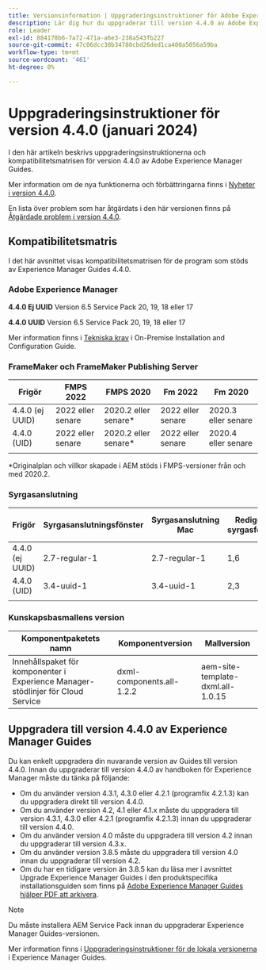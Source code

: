 ```yaml
---
title: Versionsinformation | Uppgraderingsinstruktioner för Adobe Experience Manager Guides 4.4.0
description: Lär dig hur du uppgraderar till version 4.4.0 av Adobe Experience Manager Guides
role: Leader
exl-id: 884178b6-7a72-471a-a6e3-238a543fb227
source-git-commit: 47c06dcc30b34780cbd26ded1ca400a5056a59ba
workflow-type: tm+mt
source-wordcount: '461'
ht-degree: 0%

---
```


# Uppgraderingsinstruktioner för version 4.4.0 (januari 2024)

I den här artikeln beskrivs uppgraderingsinstruktionerna och kompatibilitetsmatrisen för version 4.4.0 av Adobe Experience Manager Guides.

Mer information om de nya funktionerna och förbättringarna finns i [Nyheter i version 4.4.0](../release-info/whats-new-4-4.md).

En lista över problem som har åtgärdats i den här versionen finns på [Åtgärdade problem i version 4.4.0](../release-info/fixed-issues-4-4.md).




## Kompatibilitetsmatris

I det här avsnittet visas kompatibilitetsmatrisen för de program som stöds av Experience Manager Guides 4.4.0.

### Adobe Experience Manager

**4.4.0 Ej UUID**
Version 6.5 Service Pack 20, 19, 18 eller 17

**4.4.0 UUID**
Version 6.5 Service Pack 20, 19, 18 eller 17


Mer information finns i [Tekniska krav](../install-guide/download-install-technical-requirements.md) i On-Premise Installation and Configuration Guide.

### FrameMaker och FrameMaker Publishing Server

| Frigör | FMPS 2022 | FMPS 2020 | Fm 2022 | Fm 2020 |
| --- | --- | --- | --- | --- |
| 4.4.0 (ej UUID) | 2022 eller senare | 2020.2 eller senare* | 2022 eller senare | 2020.3 eller senare |
| 4.4.0 (UID) | 2022 eller senare | 2020.2 eller senare* | 2022 eller senare | 2020.4 eller senare |
| | | | |

*Originalplan och villkor skapade i AEM stöds i FMPS-versioner från och med 2020.2.

### Syrgasanslutning

| Frigör | Syrgasanslutningsfönster | Syrgasanslutning Mac | Redigera i syrgasfönster | Redigera i Syrgas Mac |
| --- | --- | --- |--- |--- |
| 4.4.0 (ej UUID) | 2.7-regular-1 | 2.7-regular-1 | 1,6 | 1,6 |
| 4.4.0 (UID) | 3.4-uuid-1 | 3.4-uuid-1 | 2,3 | 2,3 |
|  |  |   |



### Kunskapsbasmallens version

| Komponentpaketets namn | Komponentversion | Mallversion |
|---|---|---|
| Innehållspaket för komponenter i Experience Manager-stödlinjer för Cloud Service | dxml-components.all-1.2.2 | aem-site-template-dxml.all-1.0.15 |



## Uppgradera till version 4.4.0 av Experience Manager Guides


Du kan enkelt uppgradera din nuvarande version av Guides till version 4.4.0. Innan du uppgraderar till version 4.4.0 av handboken för Experience Manager måste du tänka på följande:


- Om du använder version 4.3.1, 4.3.0 eller 4.2.1 (programfix 4.2.1.3) kan du uppgradera direkt till version 4.4.0.
- Om du använder version 4.2, 4.1 eller 4.1.x måste du uppgradera till version 4.3.1, 4.3.0 eller 4.2.1 (programfix 4.2.1.3) innan du uppgraderar till version 4.4.0.
- Om du använder version 4.0 måste du uppgradera till version 4.2 innan du uppgraderar till version 4.3.x.
- Om du använder version 3.8.5 måste du uppgradera till version 4.0 innan du uppgraderar till version 4.2.
- Om du har en tidigare version än 3.8.5 kan du läsa mer i avsnittet Upgrade Experience Manager Guides i den produktspecifika installationsguiden som finns på [Adobe Experience Manager Guides hjälper PDF att arkivera](https://helpx.adobe.com/xml-documentation-for-experience-manager/archive.html).



>[!NOTE]
>
>Du måste installera AEM Service Pack innan du uppgraderar Experience Manager Guides-versionen.

Mer information finns i [Uppgraderingsinstruktioner för de lokala versionerna](../install-guide/upgrade-xml-documentation.md) i Experience Manager Guides.
